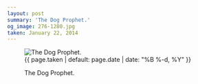 ```yaml
---
layout: post
summary: 'The Dog Prophet.'
og_image: 276-1280.jpg
taken: January 22, 2014
---
```


<figure class="post">
<img alt="The Dog Prophet." sizes="(min-width: 700px) 50vw, calc(100vw - 2rem)" src="{{ site.assets_url }}/276-640.jpg" srcset="{{ site.assets_url }}/276-1280.jpg 1280w, {{ site.assets_url }}/276-960.jpg 960w, {{ site.assets_url }}/276-640.jpg 640w, {{ site.assets_url }}/276-320.jpg 320w"/>
<figcaption>
<time>{{ page.taken | default: page.date | date: "%B %-d, %Y" }}</time>
<p>The Dog Prophet.</p>
</figcaption>
</figure>
